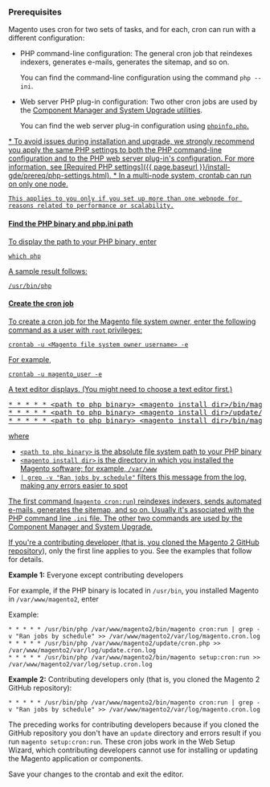 <div markdown="1">

### Prerequisites

Magento uses cron for two sets of tasks, and for each, cron can run with a different configuration:

*	PHP command-line configuration: The general cron job that reindexes indexers, generates e-mails, generates the sitemap, and so on.

	You can find the command-line configuration using the command `php --ini`. 
*	Web server PHP plug-in configuration: Two other cron jobs are used by the <a href="{{ page.baseurl }}/comp-mgr/bk-compman-upgrade-guide.html">Component Manager and System Upgrade utilities</a>. 

	You can find the web server plug-in configuration using <a href="{{ page.baseurl }}/install-gde/prereq/optional.html#install-optional-phpinfo"><code>phpinfo.php</code>.

<div class="bs-callout bs-callout-warning" markdown="1">
*	To avoid issues during installation and upgrade, we strongly recommend you apply the same PHP settings to both the PHP command-line configuration and to the PHP web server plug-in's configuration. 
	For more information, see [Required PHP settings]({{ page.baseurl }}/install-gde/prereq/php-settings.html).
*	In a multi-node system, crontab can run on only one node. 

	This applies to you only if you set up more than one webnode for reasons related to performance or scalability.
</div>

#### Find the PHP binary and php.ini path

To display the path to your PHP binary, enter

	which php

A sample result follows:

	/usr/bin/php

#### Create the cron job

To create a cron job for the Magento file system owner, enter the following command as a user with `root` privileges:

	crontab -u <Magento file system owner username> -e

For example,

	crontab -u magento_user -e

A text editor displays. (You might need to choose a text editor first.)

<pre class="no-copy">* * * * * &lt;path to php binary> &lt;magento install dir>/bin/magento cron:run | grep -v "Ran jobs by schedule" >> &lt;magento install dir>/var/log/magento.cron.log
* * * * * &lt;path to php binary> &lt;magento install dir>/update/cron.php >> &lt;magento install dir>/var/log/update.cron.log
* * * * * &lt;path to php binary> &lt;magento install dir>/bin/magento setup:cron:run >> &lt;magento install dir>/var/log/setup.cron.log</pre>

where 

*	`<path to php binary>` is the absolute file system path to your PHP binary
*	`<magento install dir>` is the directory in which you installed the Magento software; for example, `/var/www`
*	`| grep -v "Ran jobs by schedule"` filters this message from the log, making any errors easier to spot

The first command (`magento cron:run`) reindexes indexers, sends automated e-mails, generates the sitemap, and so on. Usually it's associated with the PHP command line `.ini` file. The other two commands are used by the Component Manager and System Upgrade.

<div class="bs-callout bs-callout-info" id="info">
  <p>If you're a contributing developer (that is, you <a href="{{ page.baseurl }}/install-gde/prereq/dev_install.html">cloned the Magento 2 GitHub repository</a>), only the first line applies to you. See the examples that follow for details.</p>
</div>

**Example 1:** Everyone except contributing developers

For example, if the PHP binary is located in `/usr/bin`, you installed Magento in `/var/www/magento2`, enter

Example:

	* * * * * /usr/bin/php /var/www/magento2/bin/magento cron:run | grep -v "Ran jobs by schedule" >> /var/www/magento2/var/log/magento.cron.log
	* * * * * /usr/bin/php /var/www/magento2/update/cron.php >> /var/www/magento2/var/log/update.cron.log
	* * * * * /usr/bin/php /var/www/magento2/bin/magento setup:cron:run >> /var/www/magento2/var/log/setup.cron.log

**Example 2:** Contributing developers only (that is, you cloned the Magento 2 GitHub repository):

	* * * * * /usr/bin/php /var/www/magento2/bin/magento cron:run | grep -v "Ran jobs by schedule" >> /var/www/magento2/var/log/magento.cron.log

The preceding works for contributing developers because if you cloned the GitHub repository you don't have an `update` directory and errors result if you run `magento setup:cron:run`. These cron jobs work in the Web Setup Wizard, which contributing developers cannot use for installing or updating the Magento application or components. 

Save your changes to the crontab and exit the editor.
